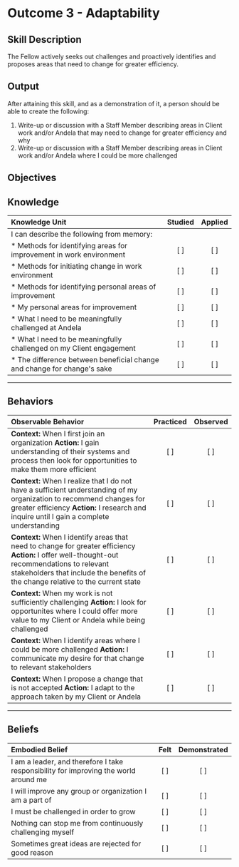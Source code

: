 # Outcome 3 - Adaptability

**Skill Description**
----------
The Fellow actively seeks out challenges and proactively identifies and proposes areas that need to change for greater efficiency. 


**Output**
----------
After attaining this skill, and as a demonstration of it, a person should be able to create the following:

1. Write-up or discussion with a Staff Member describing areas in Client work and/or Andela that may need to change for greater efficiency and why
2. Write-up or discussion with a Staff Member describing areas in Client work and/or Andela where I could be more challenged


**Objectives**
----------
## **Knowledge**


| Knowledge Unit   |      Studied      | Applied |
|:-------------|:------------------:|:--------:|
| I can describe the following from memory: | | |
| * Methods for identifying areas for improvement in work environment | [ ] | [ ]  |
| * Methods for initiating change in work environment | [ ] | [ ]  |
| * Methods for identifying personal areas of improvement | [ ] | [ ] |
| * My personal areas for improvement | [ ] | [ ] |
| * What I need to be meaningfully challenged at Andela | [ ] | [ ] |
| * What I need to be meaningfully challenged on my Client engagement | [ ] | [ ] |
| * The difference between beneficial change and change for change's sake | [ ] | [ ] |


----------


## **Behaviors**

| Observable Behavior   |      Practiced      | Observed |
|:-------------|:------------------:|:--------:|
| **Context:** When I first join an organization **Action:** I gain understanding of their systems and process then look for opportunities to make them more efficient | [ ] | [ ]  |
| **Context:** When I realize that I do not have a sufficient understanding of my organization to recommend changes for greater efficiency **Action:** I research and inquire until I gain a complete understanding | [ ] | [ ] |
| **Context:** When I identify areas that need to change for greater efficiency **Action:** I offer well-thought-out recommendations to relevant stakeholders that include the benefits of the change relative to the current state | [ ] | [ ]  |
| **Context:** When my work is not sufficiently challenging **Action:** I look for opportunites where I could offer more value to my Client or Andela while being challenged | [ ] | [ ]  |
| **Context:** When I identify areas where I could be more challenged **Action:** I communicate my desire for that change to relevant stakeholders | [ ] | [ ]  |
| **Context:** When I propose a change that is not accepted **Action:** I adapt to the approach taken by my Client or Andela | [ ] | [ ]  |


----------


## **Beliefs**


| Embodied Belief   |      Felt      | Demonstrated |
|:-------------|:------------------:|:--------:|
| I am a leader, and therefore I take responsibility for improving the world around me | [ ] | [ ] |
| I will improve any group or organization I am a part of | [ ] | [ ] | 
| I must be challenged in order to grow | [ ] | [ ] |
| Nothing can stop me from continuously challenging myself | [ ] | [ ] |
| Sometimes great ideas are rejected for good reason | [ ] | [ ] |
